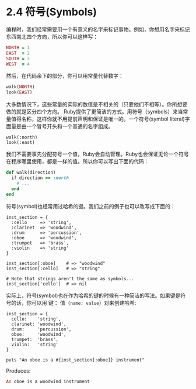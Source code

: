 2.4 符号(Symbols)
====

编程时，我们经常需要用一个有意义的名字来标记事物。例如，你想用名字来标记东西南北四个方向，所以你可以这样写：
```ruby 	
NORTH = 1
EAST  = 2​ 	
SOUTH = 3​ 	
WEST  = 4
```
然后，在代码余下的部分，你可以用常量代替数字：
```ruby 	
walk(NORTH)​ 	
look(EAST)
```
大多数情况下，这些常量的实际的数值是不相关的（只要他们不相等）。你所想要做的就是区分四个方向。
Ruby提供了更简洁的方式。用符号（symbols）来当常量值得名称，这样你就不用提前声明和保证是唯一的。一个符号(symbol literal)字面量是由一个冒号开头和一个普通的名字组成。

```ruby​ 	
walk(:north)​ 	
look(:east)
```
我们不需要事先分配符号一个值，Ruby会自动管理。Ruby也会保证无论一个符号在程序哪里使用，都是一样的值。所以你可以写出下面的代码：

```ruby
​def​ walk(direction)
  ​if​ direction == :north​ 	
    ​# ...​​ 	
  ​end​​ 	
​end​
```
符号(symbol)也经常用过哈希的键。我们之前的例子也可以改写成下面的：
```ruby​ 	
inst_section = {​ 	
  :cello     => ​'string'​,​ 	
  :clarinet  => ​'woodwind'​,​ 	
  :drum      => ​'percussion'​,​ 	
  :oboe      => ​'woodwind'​,​ 	
  :trumpet   => ​'brass'​,​ 	
  :violin    => ​'string'​​ 	
}
​ 	
inst_section[:oboe]    ​# => "woodwind"​​ 	
inst_section[:cello]   ​# => "string"​​ 	

​# Note that strings aren't the same as symbols...​​ 	
inst_section[​'cello'​]  ​# => nil​
```

实际上，符号(symbol)也在作为哈希的键的时候有一种简洁的写法。如果键是符号的话，你可以用 键： 值（`name: value`）对来创建哈希:
```ruby​ 	
inst_section = {​ 	
  cello:    ​'string'​,​ 	
  clarinet: ​'woodwind'​,​ 	
  drum:     ​'percussion'​,​ 	
  oboe:     ​'woodwind'​,​ 	
  trumpet:  ​'brass'​,​ 	
  violin:   ​'string'​​ 	
}
​ 	
puts ​"An oboe is a ​#{inst_section[:oboe]}​ instrument"​
```
Produces:
```ruby
An oboe is a woodwind instrument
```
